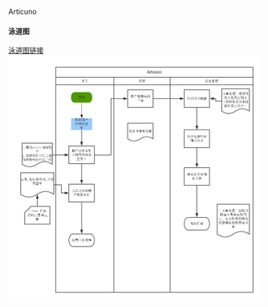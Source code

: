 Articuno

#### 泳道图
[泳道图链接](https://www.processon.com/view/link/5879b5abe4b098bf4c9ffc31)
![enter image description here](https://github.com/HappyImp/Articuno/blob/master/Articuno%20%E6%B3%B3%E9%81%93.png)
